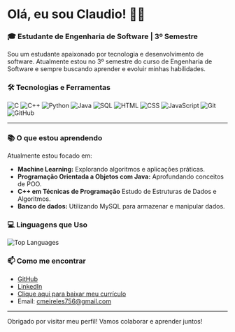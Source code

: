 # Olá, eu sou Claudio! 👋🏼

### 🎓 Estudante de Engenharia de Software | 3º Semestre

Sou um estudante apaixonado por tecnologia e desenvolvimento de software. Atualmente estou no 3º semestre do curso de Engenharia de Software e sempre buscando aprender e evoluir minhas habilidades.

### 🛠️ Tecnologias e Ferramentas
![C](https://img.shields.io/badge/Language-C-blue)
![C++](https://img.shields.io/badge/Language-C++-purple)
![Python](https://img.shields.io/badge/Language-Python-yellow)
![Java](https://img.shields.io/badge/Language-Java-red)
![SQL](https://img.shields.io/badge/Language-SQL-blue)
![HTML](https://img.shields.io/badge/Markup-HTML-red)
![CSS](https://img.shields.io/badge/Style-CSS-blue)
![JavaScript](https://img.shields.io/badge/Language-JavaScript-yellow)
![Git](https://img.shields.io/badge/Version%20Control-Git-orange)
![GitHub](https://img.shields.io/badge/Code-GitHub-black)

---

### 📚 O que estou aprendendo
Atualmente estou focado em:
- **Machine Learning:** Explorando algoritmos e aplicações práticas.
- **Programação Orientada a Objetos com Java:** Aprofundando conceitos de POO.
- **C++ em Técnicas de Programação** Estudo de Estruturas de Dados e Algoritmos.
- **Banco de dados:** Utilizando MySQL para armazenar e manipular dados.

### 💻 Linguagens que Uso
![Top Languages](https://github-readme-stats.vercel.app/api/top-langs/?username=ClaudioAMF1&hide=jupyter%20notebook&layout=compact)


### 📫 Como me encontrar
- [GitHub](https://github.com/ClaudioAMF1)
- [LinkedIn](https://www.linkedin.com/in/cgfm1/) 
- [Clique aqui para baixar meu currículo](./Curriculo-Claudio-Meireles.pdf)
- Email: cmeireles756@gmail.com

---

Obrigado por visitar meu perfil! Vamos colaborar e aprender juntos!




